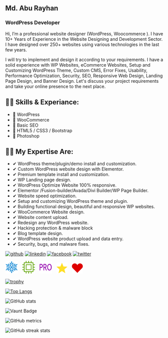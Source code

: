 ## Md. Abu Rayhan
### WordPress Developer

Hi, I’m a professional website designer (WordPress, Woocommerce ). I have 10+ Years of Experience in the Website Designing and Development Sector. I have designed over 250+ websites using various technologies in the last few years.

I will try to implement and design it according to your requirements. I have a solid experience with WP Websites, eCommerce Websites, Setup and Customizing WordPress Theme, Custom CMS, Error Fixes, Usability, Performance Optimization, Security, SEO, Responsive Web Design, Landing Page Design, and Banner Design.
Let's discuss your project requirements and take your online presence to the next place.

## 👨‍💻 Skills & Experiance:
- 🔭 WordPress 
- 🔭 WooCommerce
- 🔭 Basic SEO
- 🔭 HTML5 / CSS3 / Bootstrap
- 🔭 Photoshop

## 👨‍💻 My Expertise Are:
- ✔ WordPress theme/plugin/demo install and customization.
- ✔ Custom WordPress website design with Elementor.
- ✔ Premium template install and customization.
- ✔ WP Landing page design.
- ✔ WordPress Optimize Website 100% responsive.
- ✔ Elementor /Fusion-builder/Avada/Divi Builder/WP Page Builder.
- ✔ Website speed optimization.
- ✔ Setup and customizing WordPress theme and plugin.
- ✔ Building functional design, beautiful and responsive WP websites.
- ✔ WooCommerce Website design.
- ✔ Website content upload.
- ✔ Redesign any WordPress website.
- ✔ Hacking protection & malware block
- ✔ Blog template design.
- ✔ WordPress website product upload and data entry.
- ✔ Security, bugs, and malware fixes.


[<img src='https://cdn.jsdelivr.net/npm/simple-icons@3.0.1/icons/github.svg' alt='github' height='40'>](https://github.com/https://github.com/rayhantechbd)  [<img src='https://cdn.jsdelivr.net/npm/simple-icons@3.0.1/icons/linkedin.svg' alt='linkedin' height='40'>](https://www.linkedin.com/in/https://www.linkedin.com/in/rayhankhanbd//)  [<img src='https://cdn.jsdelivr.net/npm/simple-icons@3.0.1/icons/facebook.svg' alt='facebook' height='40'>](https://www.facebook.com/https://www.facebook.com/rayhantechbd/)  [<img src='https://cdn.jsdelivr.net/npm/simple-icons@3.0.1/icons/twitter.svg' alt='twitter' height='40'>](https://twitter.com/https://twitter.com/rayhankhan_bd)  

<a href='https://archiveprogram.github.com/'><img src='https://raw.githubusercontent.com/acervenky/animated-github-badges/master/assets/acbadge.gif' width='40' height='40'></a> <a href='https://docs.github.com/en/developers'><img src='https://raw.githubusercontent.com/acervenky/animated-github-badges/master/assets/devbadge.gif' width='40' height='40'></a> <a href='https://github.com/pricing'><img src='https://raw.githubusercontent.com/acervenky/animated-github-badges/master/assets/pro.gif' width='40' height='40'></a> <a href='https://stars.github.com/'><img src='https://raw.githubusercontent.com/acervenky/animated-github-badges/master/assets/starbadge.gif' width='35' height='35'></a> <a href='https://docs.github.com/en/github/supporting-the-open-source-community-with-github-sponsors'><img src='https://raw.githubusercontent.com/acervenky/animated-github-badges/master/assets/sponsorbadge.gif' width='35' height='35'></a> 

[![trophy](https://github-profile-trophy.vercel.app/?username=https://github.com/rayhantechbd)](https://github.com/ryo-ma/github-profile-trophy)

[![Top Langs](https://github-readme-stats.vercel.app/api/top-langs/?username=https://github.com/rayhantechbd)](https://github.com/anuraghazra/github-readme-stats)

![GitHub stats](https://github-readme-stats.vercel.app/api?username=https://github.com/rayhantechbd&show_icons=true&count_private=true)  

![Vaunt Badge](https://api.vaunt.dev/v1/github/entities/https://github.com/rayhantechbd/contributions?format=svg&private=true)  

![GitHub metrics](https://metrics.lecoq.io/https://github.com/rayhantechbd)  

![GitHub streak stats](https://streak-stats.demolab.com/?user=https://github.com/rayhantechbd)  

